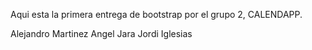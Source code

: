 Aqui esta la primera entrega de bootstrap por el grupo 2, CALENDAPP.

Alejandro Martinez
Angel Jara
Jordi Iglesias

